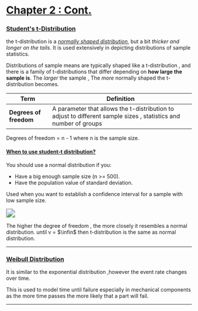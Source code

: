 # **<u>Chapter 2 : Cont.</u>**

### <u>**Student's t-Distribution**</u>

the t-distribution is a <u>*normally shaped distribution*</u>, but a bit *thicker and longer on the tails*. It is used extensively in depicting distributions of sample statistics.

Distributions of sample means are typically shaped like a t-distribution , and there is a family of t-distributions that differ depending on **how large the sample is**. The *larger* the sample  , The *more* normally shaped the t-distribution becomes.

| Term                   | Definition                                                   |
| ---------------------- | ------------------------------------------------------------ |
| **Degrees of freedom** | A parameter that allows the t-distribution to adjust to different sample sizes , statistics and number of groups |

Degrees of freedom = n - 1 where n is the sample size.

#### <u>When to use student-t distribution?</u>

You should use a normal distribution if you:

-  Have a big enough sample size (n >= 500).
- Have the population value of standard deviation.

Used when you want to establish a confidence interval for a sample with low sample size.

<img src="C:\Users\This\Desktop\66DaysOfData\PracticalStats_Notes\Images\Chapter_2\T_distribution.png" style="zoom:150%;" />

The higher the degree of freedom , the more closely it resembles a normal distribution. until v = $\infin$ then t-distribution is the same as normal distribution. 

------

### **<u>Weibull Distribution</u>**

It is similar to the exponential distribution ,however the event rate changes over time.

This is used to model time until failure especially in mechanical components as the more time passes the more likely that a part will fail.

------

